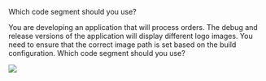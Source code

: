 ﻿Which code segment should you use?

You are developing an application that will process orders. The debug and release versions
of the application will display different logo images.
You need to ensure that the correct image path is set based on the build configuration.
Which code segment should you use?

![](https://cdn.briefmenow.org/wp-content/uploads/70-483-v2/84.jpg)

